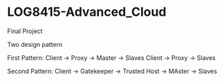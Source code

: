 # LOG8415-Advanced_Cloud
Final Project

Two design pattern

First Pattern: 
Client -> Proxy -> Master -> Slaves
Client -> Proxy -> Slaves

Second Pattern:
Client -> Gatekeeper -> Trusted Host -> MAster -> Slaves


